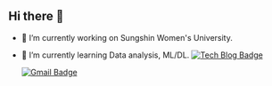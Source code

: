 ## Hi there 👋
- 🔭 I’m currently working on Sungshin Women's University.
- 🌱 I’m currently learning Data analysis, ML/DL.
  [![Tech Blog Badge](http://img.shields.io/badge/-Tech%20blog-black?style=flat-square&logo=github&link=https://hhjhhjh.github.io/)](https://hhjhhjh.github.io/)
	
  [![Gmail Badge](https://img.shields.io/badge/Gmail-d14836?style=flat-square&logo=Gmail&logoColor=white&link=mailto:hjhchlrh@gmail.com)](mailto:hjhchlrh@gmail.com)
	
<!--
**hhjhhjh/hhjhhjh** is a ✨ _special_ ✨ repository because its `README.md` (this file) appears on your GitHub profile.

Here are some ideas to get you started:
- 🔭 I’m currently working on Sungshin Women's University.
- 🌱 I’m currently learning Data analysis, ML/AI, Deep learning.
- 📫 How to reach me: hjhoxo@naver.com
-->
